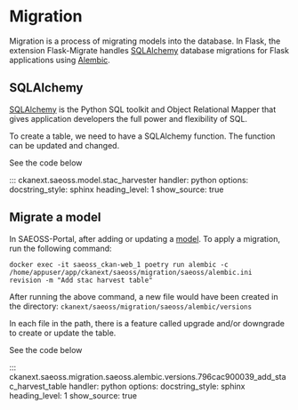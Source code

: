 # Migration

Migration is a process of migrating models into the database. 
In Flask, the extension Flask-Migrate handles [SQLAlchemy](https://www.sqlalchemy.org/) database migrations for Flask 
applications using [Alembic](https://alembic.sqlalchemy.org/en/latest/).


## SQLAlchemy

[SQLAlchemy](https://www.sqlalchemy.org/) is the Python SQL toolkit and Object Relational Mapper that gives application 
developers the full power and flexibility of SQL.

To create a table, we need to have a SQLAlchemy function. The function can be updated and changed.

See the code below

::: ckanext.saeoss.model.stac_harvester
    handler: python
    options:
        docstring_style: sphinx
        heading_level: 1
        show_source: true



## Migrate a model

In SAEOSS-Portal, after adding or updating a [model](model.md). To apply a migration, run the following command: 

```
docker exec -it saeoss_ckan-web_1 poetry run alembic -c /home/appuser/app/ckanext/saeoss/migration/saeoss/alembic.ini  revision -m "Add stac harvest table"
```

After running the above command, a new file would have been created in the directory: `ckanext/saeoss/migration/saeoss/alembic/versions`

In each file in the path, there is a feature called upgrade and/or downgrade to create or update the table. 

See the code below
 
::: ckanext.saeoss.migration.saeoss.alembic.versions.796cac900039_add_stac_harvest_table
    handler: python
    options:
        docstring_style: sphinx
        heading_level: 1
        show_source: true